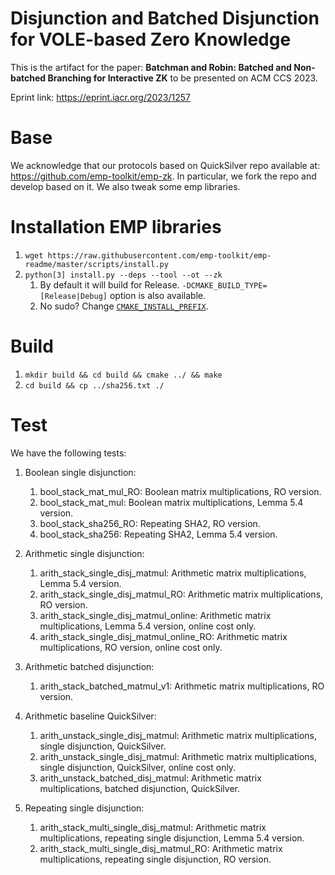 # Disjunction and Batched Disjunction for VOLE-based Zero Knowledge

This is the artifact for the paper: **Batchman and Robin:
Batched and Non-batched Branching for Interactive ZK** to be presented on ACM CCS 2023.

Eprint link: https://eprint.iacr.org/2023/1257

Base
=====
We acknowledge that our protocols based on QuickSilver repo available at: https://github.com/emp-toolkit/emp-zk.
In particular, we fork the repo and develop based on it.
We also tweak some emp libraries.

Installation EMP libraries
=====
1. `wget https://raw.githubusercontent.com/emp-toolkit/emp-readme/master/scripts/install.py`
2. `python[3] install.py --deps --tool --ot --zk`
    1. By default it will build for Release. `-DCMAKE_BUILD_TYPE=[Release|Debug]` option is also available.
    2. No sudo? Change [`CMAKE_INSTALL_PREFIX`](https://cmake.org/cmake/help/v2.8.8/cmake.html#variable%3aCMAKE_INSTALL_PREFIX).

Build
=====
1. `mkdir build && cd build && cmake ../ && make`
2. `cd build && cp ../sha256.txt ./`

Test
=====
We have the following tests:
1. Boolean single disjunction:
   1. bool_stack_mat_mul_RO: Boolean matrix multiplications, RO version.
   2. bool_stack_mat_mul: Boolean matrix multiplications, Lemma 5.4 version.
   3. bool_stack_sha256_RO: Repeating SHA2, RO version.
   4. bool_stack_sha256: Repeating SHA2, Lemma 5.4 version.

2. Arithmetic single disjunction:
   1. arith_stack_single_disj_matmul: Arithmetic matrix multiplications, Lemma 5.4 version.
   2. arith_stack_single_disj_matmul_RO: Arithmetic matrix multiplications, RO version.
   3. arith_stack_single_disj_matmul_online: Arithmetic matrix multiplications, Lemma 5.4 version, online cost only.
   4. arith_stack_single_disj_matmul_online_RO: Arithmetic matrix multiplications, RO version, online cost only.

3. Arithmetic batched disjunction:
   1. arith_stack_batched_matmul_v1: Arithmetic matrix multiplications, RO version.

4. Arithmetic baseline QuickSilver:
   1. arith_unstack_single_disj_matmul: Arithmetic matrix multiplications, single disjunction, QuickSilver.
   2. arith_unstack_single_disj_matmul: Arithmetic matrix multiplications, single disjunction, QuickSilver, online cost only.
   3. arith_unstack_batched_disj_matmul: Arithmetic matrix multiplications, batched disjunction, QuickSilver.

5. Repeating single disjunction:
   1. arith_stack_multi_single_disj_matmul: Arithmetic matrix multiplications, repeating single disjunction, Lemma 5.4 version.
   2. arith_stack_multi_single_disj_matmul_RO: Arithmetic matrix multiplications, repeating single disjunction, RO version.

